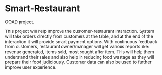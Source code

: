 # Smart-Restaurant

OOAD project.

This project will help improve the customer-restaurant interaction.
System will take orders directly from customers at the table, and at the end of the interaction it will provide smart payment options.
With continuous feedback from customers, restaurant owner/manager will get various reports like: revenue generated, items sold, most sought after item. This will help them understand their sales and also help in reducing food wastage as they will prepare their food judiciously.
Customer data can also be used to further improve user experience.
